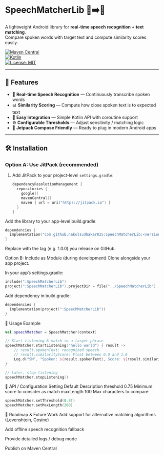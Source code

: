 # SpeechMatcherLib 🎤➡️📝

A lightweight Android library for **real-time speech recognition + text matching**.  
Compare spoken words with target text and compute similarity scores easily.

[![Maven Central](https://img.shields.io/maven-central/v/com.yourorg/SpeechMatcherLib)](https://search.maven.org/artifact/com.yourorg/SpeechMatcherLib)  
[![Kotlin](https://img.shields.io/badge/Kotlin-1.8-blue.svg)](https://kotlinlang.org/)  
[![License: MIT](https://img.shields.io/badge/License-MIT-yellow.svg)](./LICENSE)

---

## 🚀 Features

- 🎤 **Real-time Speech Recognition** — Continuously transcribe spoken words  
- 📊 **Similarity Scoring** — Compute how close spoken text is to expected text  
- 🧩 **Easy Integration** — Simple Kotlin API with coroutine support  
- ⚙️ **Configurable Thresholds** — Adjust sensitivity / matching logic  
- 🧪 **Jetpack Compose Friendly** — Ready to plug in modern Android apps  

---

## 🛠️ Installation

### Option A: Use JitPack (recommended)

1. Add JitPack to your project-level `settings.gradle`:

   ```kotlin
   dependencyResolutionManagement {
     repositories {
       google()
       mavenCentral()
       maven { url = uri("https://jitpack.io") }
     }
   }
Add the library to your app-level build.gradle:

```kotlin
dependencies {
  implementation("com.github.nakulsudhakar035:SpeechMatcherLib:<version>")
}
```
Replace <version> with the tag (e.g. 1.0.0) you release on GitHub.

Option B: Include as Module (during development)
Clone alongside your app project.

In your app’s settings.gradle:

```kotlin
include(":SpeechMatcherLib")
project(":SpeechMatcherLib").projectDir = file("../SpeechMatcherLib")
```
Add dependency in build.gradle:

```kotlin
dependencies {
  implementation(project(":SpeechMatcherLib"))
}
```

🧩 Usage Example
```kotlin
val speechMatcher = SpeechMatcher(context)

// Start listening & match to a target phrase
speechMatcher.startListening("hello world") { result ->
    // result.spokenText: recognized speech
    // result.similarityScore: Float between 0.0 and 1.0
    Log.d("SM", "Spoken: ${result.spokenText}, Score: ${result.similarityScore}")
}

// Later, stop listening
speechMatcher.stopListening()
```

🔧 API / Configuration
Setting	Default	Description
threshold	0.75	Minimum score to consider as match
maxLength	100	Max characters to compare

```kotlin
speechMatcher.setThreshold(0.8f)
speechMatcher.setMaxLength(200)
```

📌 Roadmap & Future Work
Add support for alternative matching algorithms (Levenshtein, Cosine)

Add offline speech recognition fallback

Provide detailed logs / debug mode

Publish on Maven Central
